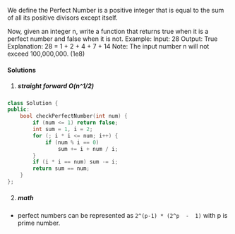 We define the Perfect Number is a positive integer that is equal to the sum of all its positive divisors except itself.

Now, given an integer n, write a function that returns true when it is a perfect number and false when it is not.
Example:
Input: 28
Output: True
Explanation: 28 = 1 + 2 + 4 + 7 + 14
Note: The input number n will not exceed 100,000,000. (1e8)

#### Solutions

1. ##### straight forward O(n^1/2)

```c++
class Solution {
public:
    bool checkPerfectNumber(int num) {
        if (num <= 1) return false;
        int sum = 1, i = 2;
        for (; i * i <= num; i++) {
            if (num % i == 0)
                sum += i + num / i;
        }
        if (i * i == num) sum -= i;
        return sum == num;
    }
};
```

2. ##### math

- perfect numbers can be represented as `2^(p-1) * (2^p  -  1)` with p is prime number.